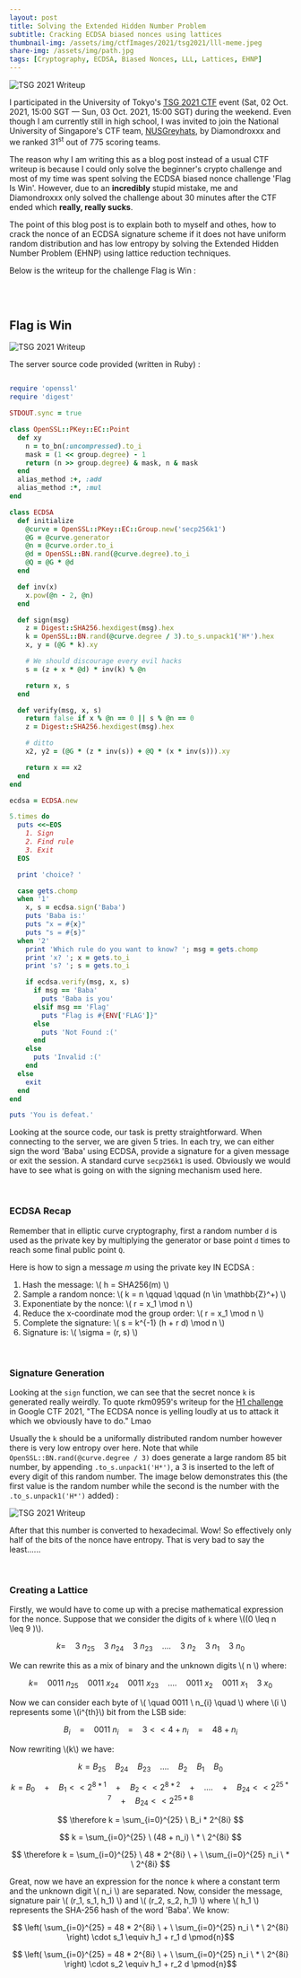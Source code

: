 ```yaml
---
layout: post
title: Solving the Extended Hidden Number Problem 
subtitle: Cracking ECDSA biased nonces using lattices
thumbnail-img: /assets/img/ctfImages/2021/tsg2021/lll-meme.jpeg
share-img: /assets/img/path.jpg
tags: [Cryptography, ECDSA, Biased Nonces, LLL, Lattices, EHNP]
---
```


![TSG 2021 Writeup](/assets/img/ctfImages/2021/tsg2021/logo.png)

I participated in the University of Tokyo's <a href="https://ctftime.org/event/1431" target="_blank">TSG 2021 CTF</a> event (Sat, 02 Oct. 2021, 15:00 SGT — Sun, 03 Oct. 2021, 15:00 SGT) during the weekend. Even though I am currently still in high school, I was invited to join the National University of Singapore's CTF team, <a href="https://ctftime.org/team/16740" target="_blank">NUSGreyhats</a>, by Diamondroxxx and we ranked 31<sup>st</sup> out of 775 scoring teams.

The reason why I am writing this as a blog post instead of a usual CTF writeup is because I could only solve the beginner's crypto challenge and most of my time was spent solving the ECDSA biased nonce challenge 'Flag Is Win'. However, due to an **incredibly** stupid mistake, me and Diamondroxxx only solved the challenge about 30 minutes after the CTF ended which **really, really sucks**. 

The point of this blog post is to explain both to myself and othes, how to crack the nonce of an ECDSA signature scheme if it does not have uniform random distribution and has low entropy by solving the Extended Hidden Number Problem (EHNP) using lattice reduction techniques.

Below is the writeup for the challenge Flag is Win :

<br/>

<br/>

## Flag is Win

![TSG 2021 Writeup](/assets/img/ctfImages/2021/tsg2021/img1.png)

The server source code provided (written in Ruby) :

```ruby

require 'openssl'
require 'digest'

STDOUT.sync = true

class OpenSSL::PKey::EC::Point
  def xy
    n = to_bn(:uncompressed).to_i
    mask = (1 << group.degree) - 1
    return (n >> group.degree) & mask, n & mask
  end
  alias_method :+, :add
  alias_method :*, :mul
end

class ECDSA
  def initialize
    @curve = OpenSSL::PKey::EC::Group.new('secp256k1')
    @G = @curve.generator
    @n = @curve.order.to_i
    @d = OpenSSL::BN.rand(@curve.degree).to_i
    @Q = @G * @d
  end

  def inv(x)
    x.pow(@n - 2, @n)
  end

  def sign(msg)
    z = Digest::SHA256.hexdigest(msg).hex
    k = OpenSSL::BN.rand(@curve.degree / 3).to_s.unpack1('H*').hex
    x, y = (@G * k).xy

    # We should discourage every evil hacks
    s = (z + x * @d) * inv(k) % @n

    return x, s
  end

  def verify(msg, x, s)
    return false if x % @n == 0 || s % @n == 0
    z = Digest::SHA256.hexdigest(msg).hex

    # ditto
    x2, y2 = (@G * (z * inv(s)) + @Q * (x * inv(s))).xy

    return x == x2
  end
end

ecdsa = ECDSA.new

5.times do
  puts <<~EOS
    1. Sign
    2. Find rule
    3. Exit
  EOS

  print 'choice? '

  case gets.chomp
  when '1'
    x, s = ecdsa.sign('Baba')
    puts 'Baba is:'
    puts "x = #{x}"
    puts "s = #{s}"
  when '2'
    print 'Which rule do you want to know? '; msg = gets.chomp
    print 'x? '; x = gets.to_i
    print 's? '; s = gets.to_i

    if ecdsa.verify(msg, x, s)
      if msg == 'Baba'
        puts 'Baba is you'
      elsif msg == 'Flag'
        puts "Flag is #{ENV['FLAG']}"
      else
        puts 'Not Found :('
      end
    else
      puts 'Invalid :('
    end
  else
    exit
  end
end

puts 'You is defeat.'

```

Looking at the source code, our task is pretty straightforward. When connecting to the server, we are given 5 tries. In each try, we can either sign the word 'Baba' using ECDSA, provide a signature for a given message or exit the session. A standard curve `secp256k1` is used. Obviously we would have to see what is going on with the signing mechanism used here.

<br/>

### ECDSA Recap

Remember that in elliptic curve cryptography, first a random number `d` is used as the private key by multiplying the generator or base point `d` times to reach some final public point `Q`.

Here is how to sign a message *m* using the private key IN ECDSA :

1. Hash the message: \\( h = SHA256(m) \\)
2. Sample a random nonce: \\( k = n \qquad \qquad (n \in \mathbb{Z}^+) \\)
3. Exponentiate by the nonce: \\( r = x_1 \mod n \\)
4. Reduce the x-coordinate mod the group order: \\( r = x_1 \mod n \\)
5. Complete the signature: \\( s = k^{-1} (h + r d) \mod n \\)
6. Signature is: \\( \sigma = (r, s) \\)

<br/>

### Signature Generation 

Looking at the `sign` function, we can see that the secret nonce `k` is generated really weirdly. To quote rkm0959's writeup for the <a href="https://rkm0959.tistory.com/232?category=765103" target="_blank">H1 challenge</a> in Google CTF 2021, "The ECDSA nonce is yelling loudly at us to attack it which we obviously have to do." Lmao

Usually the `k` should be a uniformally distributed random number however there is very low entropy over here. Note that while `OpenSSL::BN.rand(@curve.degree / 3)` does generate a large random 85 bit number, by appending `.to_s.unpack1('H*')`, a 3 is inserted to the left of every digit of this random number. The image below demonstrates this (the first value is the random number while the second is the number with the `.to_s.unpack1('H*')` added) :

![TSG 2021 Writeup](/assets/img/ctfImages/2021/tsg2021/img2.png)

After that this number is converted to hexadecimal. Wow! So effectively only half of the bits of the nonce have entropy. That is very bad to say the least......

<br/>


### Creating a Lattice

Firstly, we would have to come up with a precise mathematical expression for the nonce. Suppose that we consider the digits of `k` where \\((0 \leq n \leq 9 )\\).    

$$ k = \quad 3 \ n_{25} \quad 3 \ n_{24} \quad 3 \ n_{23} \quad .... \quad 3 \ n_2 \quad 3 \ n_1 \quad 3 \ n_0 $$

We can rewrite this as a mix of binary and the unknown digits \\( n \\) where: 

$$ k = \quad 0011 \ n_{25} \quad 0011 \ x_{24} \quad 0011 \ x_{23} \quad .... \quad 0011 \ x_2 \quad 0011 \ x_1 \quad 3 \ x_0 $$

Now we can consider each byte of \\( \quad 0011 \ n_{i} \quad \\) where \\(i \\) represents some \\(i^{th}\\) bit from the LSB side:

$$ B_i \quad = \quad 0011 \ n_i \quad = \quad 3 << 4 + n_i \quad = \quad 48 + n_i $$

Now rewriting \\(k\\) we have:

$$ k= B_{25} \quad B_{24} \quad B_{23} \quad .... \quad B_{2} \quad B_1 \quad B_0  $$

$$ k = B_0 \quad + \quad B_1 << 2^{8*1} \quad + \quad B_2 << 2^{8*2} \quad + \quad .... \quad + \quad B_{24} << 2^{25*7} \quad + \quad B_{24} << 2^{25*8} $$

$$ \therefore k = \sum_{i=0}^{25} \ B_i * 2^{8i} $$

$$ k = \sum_{i=0}^{25} \ (48 + n_i) \ * \ 2^{8i} $$

$$ \therefore k = \sum_{i=0}^{25} \ 48 * 2^{8i} \ + \ \sum_{i=0}^{25} n_i \ * \ 2^{8i} $$

Great, now we have an expression for the nonce `k` where a constant term and the unknown digit \\( n_i \\) are separated. Now, consider the message, signature pair \\( (r_1, s_1, h_1) \\) and \\( (r_2, s_2, h_1) \\) where \\( h_1 \\) represents the SHA-256 hash of the word 'Baba'. We know:

$$ \left( \sum_{i=0}^{25} = 48 * 2^{8i} \ + \ \sum_{i=0}^{25} n_i \ * \ 2^{8i} \right) \cdot s_1 \equiv h_1 + r_1 d \pmod{n}$$

$$ \left( \sum_{i=0}^{25} = 48 * 2^{8i} \ + \ \sum_{i=0}^{25} n_i \ * \ 2^{8i} \right) \cdot s_2 \equiv h_1 + r_2 d \pmod{n}$$
